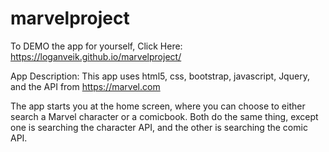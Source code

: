 # marvelproject

To DEMO the app for yourself, Click Here: https://loganveik.github.io/marvelproject/

App Description:
This app uses html5, css, bootstrap, javascript, Jquery, and the API from https://marvel.com

The app starts you at the home screen, where you can choose to either search a Marvel character or a comicbook. Both do the same thing, except one is searching the character API, and the other is searching the comic API. 